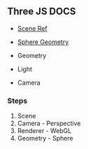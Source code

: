## Three JS DOCS

* [Scene Ref](https://threejs.org/docs/index.html#api/en/scenes/Scene)
* [Sphere Geometry](https://threejs.org/docs/index.html#api/en/geometries/SphereGeometry)

* Geometry
* Light
* Camera


### Steps

01. Scene
02. Camera - Perspective
03. Renderer - WebGL
04. Geometry - Sphere
